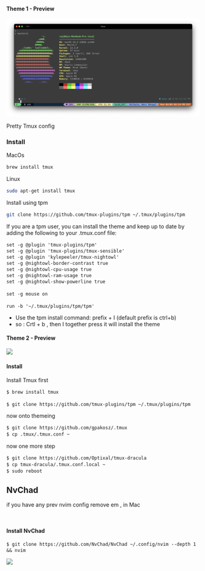 #### Theme 1 - Preview 

![](PoC.png)

Pretty Tmux config

### Install
MacOs
```bash
brew install tmux
```
Linux
```bash
sudo apt-get install tmux
```
Install using tpm 
```bash
git clone https://github.com/tmux-plugins/tpm ~/.tmux/plugins/tpm
```

If you are a tpm user, you can install the theme and keep up to date by adding the following to your .tmux.conf file:
```
set -g @plugin 'tmux-plugins/tpm'
set -g @plugin 'tmux-plugins/tmux-sensible'
set -g @plugin 'kylepeeler/tmux-nightowl'
set -g @nightowl-border-contrast true
set -g @nightowl-cpu-usage true
set -g @nightowl-ram-usage true
set -g @nightowl-show-powerline true

set -g mouse on

run -b '~/.tmux/plugins/tpm/tpm'
```
- Use the tpm install command: prefix + I (default prefix is ctrl+b)
- so : Crtl + b , then I together press it will install the theme


#### Theme 2 - Preview

![](https://github-production-user-asset-6210df.s3.amazonaws.com/30806882/302259846-4017cada-dcb7-4aa6-82b1-470f53fba6da.png?X-Amz-Algorithm=AWS4-HMAC-SHA256&X-Amz-Credential=AKIAVCODYLSA53PQK4ZA%2F20240205%2Fus-east-1%2Fs3%2Faws4_request&X-Amz-Date=20240205T104333Z&X-Amz-Expires=300&X-Amz-Signature=8f3bdb7d9f4a4a6c62428e74e6b23cbcec7195f53dcb534c75bcaa68e7c2c999&X-Amz-SignedHeaders=host&actor_id=0&key_id=0&repo_id=0)


#### Install
Install Tmux first
```
$ brew install tmux

$ git clone https://github.com/tmux-plugins/tpm ~/.tmux/plugins/tpm
```
now onto themeing

```bash
$ git clone https://github.com/gpakosz/.tmux
$ cp .tmux/.tmux.conf ~
```
now one more step
```bash
$ git clone https://github.com/Optixal/tmux-dracula
$ cp tmux-dracula/.tmux.conf.local ~
$ sudo reboot
```

## NvChad
if you have any prev nvim config remove em , in Mac

​
#### Install NvChad

```
$ git clone https://github.com/NvChad/NvChad ~/.config/nvim --depth 1 && nvim
```

![](https://faizal-ctf.notion.site/image/https%3A%2F%2Fprod-files-secure.s3.us-west-2.amazonaws.com%2F68ca7968-174f-4df4-ab04-3d91b871155c%2Fc2bfed8a-9e6f-473e-a6f4-9c7fc5880a73%2FScreenshot_2024-02-06_at_5.24.06_AM.png?table=block&id=0df38f61-9c7e-4086-b78c-d1ca226052a2&spaceId=68ca7968-174f-4df4-ab04-3d91b871155c&width=2000&userId=&cache=v2)
